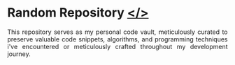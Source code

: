 # Random Repository <a href="https://github.com/rahfianugerah"></></a>
<p align="justify">
  This repository serves as my personal code vault, meticulously curated to preserve valuable code snippets, 
  algorithms, and programming techniques i've encountered or meticulously crafted throughout my development journey. 
</p>
